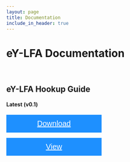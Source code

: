 ```yaml
---
layout: page
title: Documentation
include_in_header: true
---
```


<style>
.btn {
  background-color: DodgerBlue;
  border: none;
  color: white;
  padding: 12px 30px;
  cursor: pointer;
  font-size: 20px;
  width: 50%;
}

/* Darker background on mouse-over */
.btn:hover {
  background-color: RoyalBlue;
}
</style>

# eY-LFA Documentation

<br>

## eY-LFA Hookup Guide <a name="hw-man"></a>

#### Latest (v0.1)
<button class="btn"><i class="fa fa-download"></i> <a href="https://doc-0o-c0-docs.googleusercontent.com/docs/securesc/ha0ro937gcuc7l7deffksulhg5h7mbp1/5ies8vkjld4b63aps0i9p2r608q25tlb/1576245600000/01066791640500494942/*/1O9sJx1AyYtwuBL2MiajC-ekWp0cHHENk?e=download" target="_self" style="color: #ffffff">Download</a></button>

<button class="btn"><i class="fa fa-book"></i> <a href="https://drive.google.com/file/d/1O9sJx1AyYtwuBL2MiajC-ekWp0cHHENk/view" target="_self" style="color: #ffffff">View</a></button>



<br>